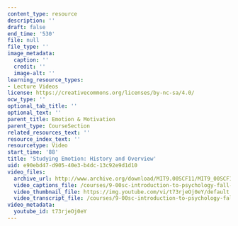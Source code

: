 ```yaml
---
content_type: resource
description: ''
draft: false
end_time: '530'
file: null
file_type: ''
image_metadata:
  caption: ''
  credit: ''
  image-alt: ''
learning_resource_types:
- Lecture Videos
license: https://creativecommons.org/licenses/by-nc-sa/4.0/
ocw_type: ''
optional_tab_title: ''
optional_text: ''
parent_title: Emotion & Motivation
parent_type: CourseSection
related_resources_text: ''
resource_index_text: ''
resourcetype: Video
start_time: '88'
title: 'Studying Emotion: History and Overview'
uid: e90ebd47-d905-40e3-b4dc-13c92e9d1d10
video_files:
  archive_url: http://www.archive.org/download/MIT9.00SCF11/MIT9_00SCF11_lec15_300k.mp4
  video_captions_file: /courses/9-00sc-introduction-to-psychology-fall-2011/a3dea65382d950df9bc7c6ae503685d5_t73rjeOj0eY.vtt
  video_thumbnail_file: https://img.youtube.com/vi/t73rjeOj0eY/default.jpg
  video_transcript_file: /courses/9-00sc-introduction-to-psychology-fall-2011/7dce595681223158fa1766d3beb32fe5_t73rjeOj0eY.pdf
video_metadata:
  youtube_id: t73rjeOj0eY
---
```

